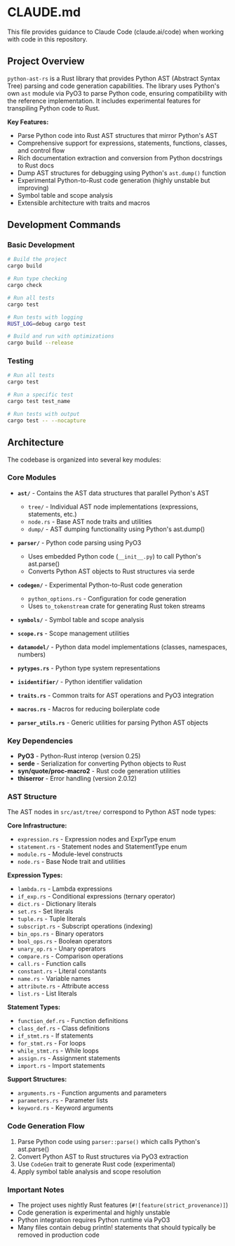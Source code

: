 # CLAUDE.md

This file provides guidance to Claude Code (claude.ai/code) when working with code in this repository.

## Project Overview

`python-ast-rs` is a Rust library that provides Python AST (Abstract Syntax Tree) parsing and code generation capabilities. The library uses Python's own `ast` module via PyO3 to parse Python code, ensuring compatibility with the reference implementation. It includes experimental features for transpiling Python code to Rust.

**Key Features:**
- Parse Python code into Rust AST structures that mirror Python's AST
- Comprehensive support for expressions, statements, functions, classes, and control flow
- Rich documentation extraction and conversion from Python docstrings to Rust docs
- Dump AST structures for debugging using Python's `ast.dump()` function
- Experimental Python-to-Rust code generation (highly unstable but improving)
- Symbol table and scope analysis
- Extensible architecture with traits and macros

## Development Commands

### Basic Development
```bash
# Build the project
cargo build

# Run type checking
cargo check

# Run all tests
cargo test

# Run tests with logging
RUST_LOG=debug cargo test

# Build and run with optimizations
cargo build --release
```

### Testing
```bash
# Run all tests
cargo test

# Run a specific test
cargo test test_name

# Run tests with output
cargo test -- --nocapture
```

## Architecture

The codebase is organized into several key modules:

### Core Modules
- **`ast/`** - Contains the AST data structures that parallel Python's AST
  - `tree/` - Individual AST node implementations (expressions, statements, etc.)
  - `node.rs` - Base AST node traits and utilities
  - `dump/` - AST dumping functionality using Python's ast.dump()

- **`parser/`** - Python code parsing using PyO3
  - Uses embedded Python code (`__init__.py`) to call Python's ast.parse()
  - Converts Python AST objects to Rust structures via serde

- **`codegen/`** - Experimental Python-to-Rust code generation
  - `python_options.rs` - Configuration for code generation
  - Uses `to_tokenstream` crate for generating Rust token streams

- **`symbols/`** - Symbol table and scope analysis
- **`scope.rs`** - Scope management utilities
- **`datamodel/`** - Python data model implementations (classes, namespaces, numbers)
- **`pytypes.rs`** - Python type system representations
- **`isidentifier/`** - Python identifier validation
- **`traits.rs`** - Common traits for AST operations and PyO3 integration
- **`macros.rs`** - Macros for reducing boilerplate code
- **`parser_utils.rs`** - Generic utilities for parsing Python AST objects

### Key Dependencies
- **PyO3** - Python-Rust interop (version 0.25)
- **serde** - Serialization for converting Python objects to Rust
- **syn/quote/proc-macro2** - Rust code generation utilities
- **thiserror** - Error handling (version 2.0.12)

### AST Structure
The AST nodes in `src/ast/tree/` correspond to Python AST node types:

**Core Infrastructure:**
- `expression.rs` - Expression nodes and ExprType enum
- `statement.rs` - Statement nodes and StatementType enum  
- `module.rs` - Module-level constructs
- `node.rs` - Base Node trait and utilities

**Expression Types:**
- `lambda.rs` - Lambda expressions
- `if_exp.rs` - Conditional expressions (ternary operator)
- `dict.rs` - Dictionary literals
- `set.rs` - Set literals
- `tuple.rs` - Tuple literals
- `subscript.rs` - Subscript operations (indexing)
- `bin_ops.rs` - Binary operators
- `bool_ops.rs` - Boolean operators
- `unary_op.rs` - Unary operators
- `compare.rs` - Comparison operations
- `call.rs` - Function calls
- `constant.rs` - Literal constants
- `name.rs` - Variable names
- `attribute.rs` - Attribute access
- `list.rs` - List literals

**Statement Types:**
- `function_def.rs` - Function definitions
- `class_def.rs` - Class definitions
- `if_stmt.rs` - If statements
- `for_stmt.rs` - For loops
- `while_stmt.rs` - While loops
- `assign.rs` - Assignment statements
- `import.rs` - Import statements

**Support Structures:**
- `arguments.rs` - Function arguments and parameters
- `parameters.rs` - Parameter lists
- `keyword.rs` - Keyword arguments

### Code Generation Flow
1. Parse Python code using `parser::parse()` which calls Python's ast.parse()
2. Convert Python AST to Rust structures via PyO3 extraction
3. Use `CodeGen` trait to generate Rust code (experimental)
4. Apply symbol table analysis and scope resolution

### Important Notes
- The project uses nightly Rust features (`#![feature(strict_provenance)]`)
- Code generation is experimental and highly unstable
- Python integration requires Python runtime via PyO3
- Many files contain debug println! statements that should typically be removed in production code